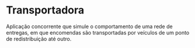 # Transportadora
Aplicação concorrente que simule o comportamento de uma rede de entregas, em que encomendas são transportadas por veículos de um ponto de redistribuição até outro.
